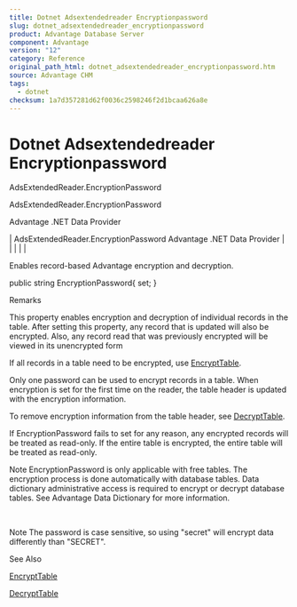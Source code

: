 ```yaml
---
title: Dotnet Adsextendedreader Encryptionpassword
slug: dotnet_adsextendedreader_encryptionpassword
product: Advantage Database Server
component: Advantage
version: "12"
category: Reference
original_path_html: dotnet_adsextendedreader_encryptionpassword.htm
source: Advantage CHM
tags:
  - dotnet
checksum: 1a7d357281d62f0036c2598246f2d1bcaa626a8e
---
```


# Dotnet Adsextendedreader Encryptionpassword

AdsExtendedReader.EncryptionPassword

AdsExtendedReader.EncryptionPassword

Advantage .NET Data Provider

| AdsExtendedReader.EncryptionPassword  Advantage .NET Data Provider |  |  |  |  |

Enables record-based Advantage encryption and decryption.

public string EncryptionPassword{ set; }

Remarks

This property enables encryption and decryption of individual records in the table. After setting this property, any record that is updated will also be encrypted. Also, any record read that was previously encrypted will be viewed in its unencrypted form

If all records in a table need to be encrypted, use [EncryptTable](dotnet_adsextendedreader_encrypttable.md).

Only one password can be used to encrypt records in a table. When encryption is set for the first time on the reader, the table header is updated with the encryption information.

To remove encryption information from the table header, see [DecryptTable](dotnet_adsextendedreader_decrypttable.md).

If EncryptionPassword fails to set for any reason, any encrypted records will be treated as read-only. If the entire table is encrypted, the entire table will be treated as read-only.

Note EncryptionPassword is only applicable with free tables. The encryption process is done automatically with database tables. Data dictionary administrative access is required to encrypt or decrypt database tables. See Advantage Data Dictionary for more information.

 

Note The password is case sensitive, so using "secret" will encrypt data differently than "SECRET".

See Also

[EncryptTable](dotnet_adsextendedreader_encrypttable.md)

[DecryptTable](dotnet_adsextendedreader_decrypttable.md)
